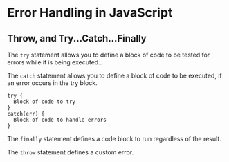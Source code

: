 # Error Handling in JavaScript

## Throw, and Try...Catch...Finally

The `try` statement allows you to define a block of code to be tested for errors while it is being executed..

The `catch` statement allows you to define a block of code to be executed, if an error occurs in the try block.

```
try {
  Block of code to try
}
catch(err) {
  Block of code to handle errors
}
```

The `finally` statement defines a code block to run regardless of the result.

The `throw` statement defines a custom error.

